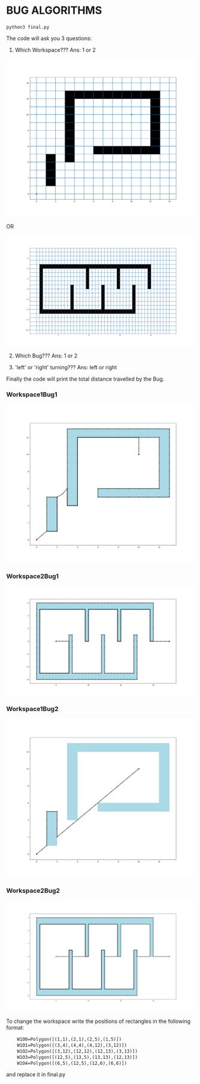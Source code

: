 <h1>BUG ALGORITHMS</h1>

```
python3 final.py
```

The code will ask you 3 questions:

1. Which Workspace???
Ans: 1 or 2

<img src="https://github.com/KedarMore/Implemneting-Bug-Algorithms/blob/master/FilesForREADME/Workspace1.png">

OR

<img src="https://github.com/KedarMore/Implemneting-Bug-Algorithms/blob/master/FilesForREADME/Workspace2.png">

2. Which Bug???
Ans: 1 or 2

3. 'left' or 'right' turning???
Ans: left or right

Finally the code will print the total distance travelled by the Bug.

<h3>Workspace1Bug1</h3>
<img src="https://github.com/KedarMore/Implemneting-Bug-Algorithms/blob/master/FilesForREADME/Workspace1Bug1.png">
<h3>Workspace2Bug1</h3>
<img src="https://github.com/KedarMore/Implemneting-Bug-Algorithms/blob/master/FilesForREADME/Workspace2Bug1.png">
<h3>Workspace1Bug2</h3>
<img src="https://github.com/KedarMore/Implemneting-Bug-Algorithms/blob/master/FilesForREADME/Workspace1Bug2.png">
<h3>Workspace2Bug2</h3>
<img src="https://github.com/KedarMore/Implemneting-Bug-Algorithms/blob/master/FilesForREADME/Workspace2Bug2.png">

To change the workspace write the positions of rectangles in the following format:

```
    W1O0=Polygon([(1,1),(2,1),(2,5),(1,5)])
    W1O1=Polygon([(3,4),(4,4),(4,12),(3,12)])
    W1O2=Polygon([(3,12),(12,12),(12,13),(3,13)])
    W1O3=Polygon([(12,5),(13,5),(13,13),(12,13)])
    W1O4=Polygon([(6,5),(12,5),(12,6),(6,6)])
```

and replace it in final.py
